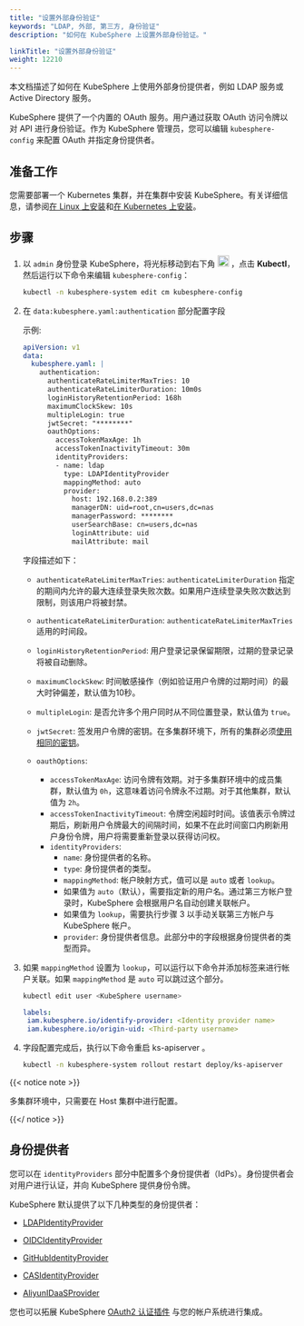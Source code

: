 ```yaml
---
title: "设置外部身份验证"
keywords: "LDAP, 外部, 第三方, 身份验证"
description: "如何在 KubeSphere 上设置外部身份验证。"

linkTitle: "设置外部身份验证"
weight: 12210
---
```


本文档描述了如何在 KubeSphere 上使用外部身份提供者，例如 LDAP 服务或 Active Directory 服务。

KubeSphere 提供了一个内置的 OAuth 服务。用户通过获取 OAuth 访问令牌以对 API 进行身份验证。作为 KubeSphere 管理员，您可以编辑 `kubesphere-config` 来配置 OAuth 并指定身份提供者。

## 准备工作

您需要部署一个 Kubernetes 集群，并在集群中安装 KubeSphere。有关详细信息，请参阅[在 Linux 上安装](../docs/installing-on-linux/)和[在 Kubernetes 上安装](../docs/installing-on-kubernetes/)。


## 步骤

1. 以 `admin` 身份登录 KubeSphere，将光标移动到右下角 <img src="/images/docs/access-control-and-account-management/external-authentication/set-up-external-authentication/toolbox.png" width="20px" height="20px"> ，点击 **Kubectl**，然后运行以下命令来编辑 `kubesphere-config`：

   ```bash
   kubectl -n kubesphere-system edit cm kubesphere-config
   ```

2. 在 `data:kubesphere.yaml:authentication` 部分配置字段

   示例:

   ```yaml
   apiVersion: v1
   data:
     kubesphere.yaml: |
       authentication:
         authenticateRateLimiterMaxTries: 10
         authenticateRateLimiterDuration: 10m0s
         loginHistoryRetentionPeriod: 168h
         maximumClockSkew: 10s
         multipleLogin: true
         jwtSecret: "********"
         oauthOptions:
           accessTokenMaxAge: 1h
           accessTokenInactivityTimeout: 30m
           identityProviders:
           - name: ldap
             type: LDAPIdentityProvider
             mappingMethod: auto
             provider:
               host: 192.168.0.2:389
               managerDN: uid=root,cn=users,dc=nas
               managerPassword: ********
               userSearchBase: cn=users,dc=nas
               loginAttribute: uid
               mailAttribute: mail
   ```

    字段描述如下：
    
    * `authenticateRateLimiterMaxTries`: `authenticateLimiterDuration` 指定的期间内允许的最大连续登录失败次数。如果用户连续登录失败次数达到限制，则该用户将被封禁。 
    
    * `authenticateRateLimiterDuration`: `authenticateRateLimiterMaxTries` 适用的时间段。
    
    * `loginHistoryRetentionPeriod`: 用户登录记录保留期限，过期的登录记录将被自动删除。 
    
    * `maximumClockSkew`: 时间敏感操作（例如验证用户令牌的过期时间）的最大时钟偏差，默认值为10秒。
    
    * `multipleLogin`: 是否允许多个用户同时从不同位置登录，默认值为 `true`。
    
    * `jwtSecret`: 签发用户令牌的密钥。在多集群环境下，所有的集群必须[使用相同的密钥](../../../multicluster-management/enable-multicluster/direct-connection/#prepare-a-member-cluster)。
    
    * `oauthOptions`:
      * `accessTokenMaxAge`: 访问令牌有效期。对于多集群环境中的成员集群，默认值为 `0h`，这意味着访问令牌永不过期。对于其他集群，默认值为 `2h`。
      * `accessTokenInactivityTimeout`: 令牌空闲超时时间。该值表示令牌过期后，刷新用户令牌最大的间隔时间，如果不在此时间窗口内刷新用户身份令牌，用户将需要重新登录以获得访问权。
      * `identityProviders`:
        * `name`: 身份提供者的名称。
        * `type`: 身份提供者的类型。
        * `mappingMethod`: 帐户映射方式，值可以是 `auto` 或者 `lookup`。
         * 如果值为 `auto`（默认），需要指定新的用户名。通过第三方帐户登录时，KubeSphere 会根据用户名自动创建关联帐户。
         * 如果值为 `lookup`，需要执行步骤 3 以手动关联第三方帐户与 KubeSphere 帐户。
        * `provider`: 身份提供者信息。此部分中的字段根据身份提供者的类型而异。

3. 如果 `mappingMethod` 设置为 `lookup`，可以运行以下命令并添加标签来进行帐户关联。如果 `mappingMethod` 是 `auto` 可以跳过这个部分。

   ```bash
   kubectl edit user <KubeSphere username>
   ```

    ```yaml
   labels:
     iam.kubesphere.io/identify-provider: <Identity provider name>
     iam.kubesphere.io/origin-uid: <Third-party username>
   ```

4. 字段配置完成后，执行以下命令重启 ks-apiserver 。

   ```bash
   kubectl -n kubesphere-system rollout restart deploy/ks-apiserver
   ```

{{< notice note >}}

多集群环境中，只需要在 Host 集群中进行配置。

{{</ notice >}}


## 身份提供者

您可以在 `identityProviders` 部分中配置多个身份提供者（IdPs）。身份提供者会对用户进行认证，并向 KubeSphere 提供身份令牌。

KubeSphere 默认提供了以下几种类型的身份提供者：

* [LDAPIdentityProvider](../use-an-ldap-service)

* [OIDCIdentityProvider](../oidc-identity-provider)

* [GitHubIdentityProvider]()

* [CASIdentityProvider]()

* [AliyunIDaaSProvider]()

您也可以拓展 KubeSphere [OAuth2 认证插件](../use-an-oauth2-identity-provider) 与您的帐户系统进行集成。
